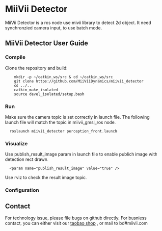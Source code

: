 # MiiVii Detector

MiiVii Detector is a ros node use mivii library to detect 2d object. It need synchronzied camera input, to use batch mode.

## MiiVii Detector User Guide

### Compile
Clone the repository and build:
```
    mkdir -p ~/catkin_ws/src & cd ~/catkin_ws/src 
    git clone https://github.com/MiiViiDynamics/miivii_detector
    cd ../..
    catkin_make_isolated
    source devel_isolated/setup.bash
```

### Run
Make sure the camera topic is set correctly in launch file.
The following launch file will match the topic in miivii_gmsl_ros node.

```
  roslaunch miivii_detector perception_front.launch
```


### Visualize
Use publish_result_image param in launch file to enable publich image with detection rect drawn.
```
  <param name="publish_result_image" value="true" />
```
Use rviz to check the result image topic.

### Configuration

## Contact
For technology issue, please file bugs on github directly.
For busniess contact, you can either visit our [taobao shop](https://shop324175547.taobao.com/?spm=a230r.7195193.1997079397.2.3154636cYGG7Vj)
, or mail to bd#miivii.com